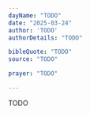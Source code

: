 ```yaml
---
dayName: "TODO"
date: "2025-03-24"
author: 'TODO'
authorDetails: "TODO"

bibleQuote: "TODO"
source: "TODO"

prayer: "TODO"

---
```


TODO
